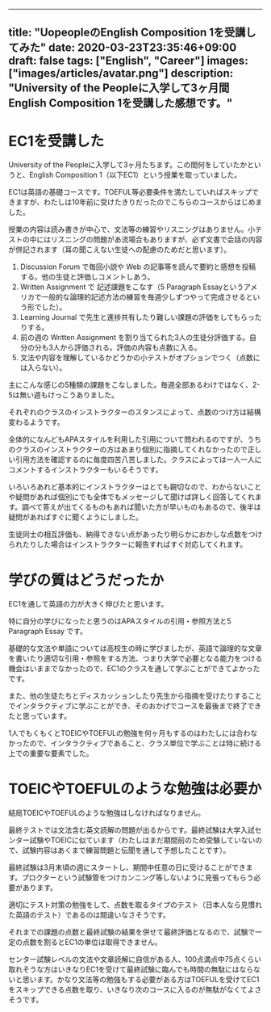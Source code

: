   ---
title: "UopeopleのEnglish Composition 1を受講してみた"
date: 2020-03-23T23:35:46+09:00
draft: false
tags: ["English", "Career"]
images: ["images/articles/avatar.png"]
description: "University of the Peopleに入学して3ヶ月間English Composition 1を受講した感想です。"
---

# EC1を受講した
University of the Peopleに入学して3ヶ月たちます。この間何をしていたかというと、English Composition 1（以下EC1）という授業を取っていました。

EC1は英語の基礎コースです。TOEFUL等必要条件を満たしていればスキップできますが、わたしは10年前に受けたきりだったのでこちらのコースからはじめました。

授業の内容は読み書きが中心で、文法等の練習やリスニングはありません。小テストの中にはリスニングの問題があ流場合もありますが、必ず文書で会話の内容が併記されます（耳の聞こえない生徒への配慮のためだと思います）。

1) Discussion Forum で毎回小説や Web の記事等を読んで要約と感想を投稿する。他の生徒と評価しコメントしあう。
2) Written Assignment で 記述課題をこなす（5 Paragraph Essayというアメリカで一般的な論理的記述方法の練習を毎週少しずつやって完成させるという形でした）。
3) Learning Journal で先生と進捗共有したり難しい課題の評価をしてもらったりする。
4) 前の週の Written Assignment を割り当てられた3人の生徒分評価する。自分の分も3人から評価される。評価の内容も点数に入る。
5) 文法や内容を理解しているかどうかの小テストがオプションでつく（点数には入らない）。

主にこんな感じの5種類の課題をこなしました。毎週全部あるわけではなく、2-5は無い週もけっこうありました。

それぞれのクラスのインストラクターのスタンスによって、点数のつけ方は結構変わるようです。

全体的になんどもAPAスタイルを利用した引用について問われるのですが、うちのクラスのインストラクターの方はあまり個別に指摘してくれなかったので正しい引用方法を確認するのに毎度四苦八苦しました。クラスによっては一人一人にコメントするインストラクターもいるそうです。

いろいろあれど基本的にインストラクターはとても親切なので、わからないことや疑問があれば個別にでも全体でもメッセージして聞けば詳しく回答してくれます。調べて答えが出てくるものもあれば聞いた方が早いものもあるので、後半は疑問があればすぐに聞くようにしました。

生徒同士の相互評価も、納得できない点があったり明らかにおかしな点数をつけられたりした場合はインストラクターに報告すればすぐ対応してくれます。

# 学びの質はどうだったか
EC1を通して英語の力が大きく伸びたと思います。

特に自分の学びになったと思うのはAPAスタイルの引用・参照方法と5 Paragraph Essay です。

基礎的な文法や単語については高校生の時に学びましたが、英語で論理的な文章を書いたり適切な引用・参照をする方法、つまり大学で必要となる能力をつける機会はいままでなかったので、EC1のクラスを通して学ぶことができてよかったです。

また、他の生徒たちとディスカッションしたり先生から指摘を受けたりすることでインタラクティブに学ぶことができ、そのおかげでコースを最後まで終了できたと思っています。

1人でもくもくとTOEICやTOEFULの勉強を何ヶ月もするのはわたしには合わなかったので、インタラクティブであること、クラス単位で学ぶことは特に続ける上での重要な要素でした。

# TOEICやTOEFULのような勉強は必要か

結局TOEICやTOEFULのような勉強はしなければなりません。

最終テストでは文法含む英文読解の問題が出るからです。最終試験は大学入試センター試験やTOEICに似ています（わたしはまだ期間前のため受験していないので、試験内容はあくまで練習問題と伝聞を通して予想したことです）。

最終試験は3月末頃の週にスタートし、期間中任意の日に受けることができます。プロクターという試験管をつけカンニング等しないように見張ってもらう必要があります。

適切にテスト対策の勉強をして、点数を取るタイプのテスト（日本人なら見慣れた英語のテスト）であるのは間違いなさそうです。

それまでの課題の点数と最終試験の結果を併せて最終評価となるので、試験で一定の点数を割るとEC1の単位は取得できません。

センター試験レベルの文法や文章読解に自信がある人、100点満点中75点くらい取れそうな方はいきなりEC1を受けて最終試験に臨んでも時間の無駄にはならないと思います。かなり文法等の勉強もする必要がある方はTOEFULを受けてEC1をスキップできる点数を取り、いきなり次のコースに入るのが無駄がなくてよさそうです。
